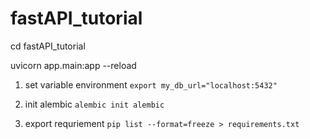 # fastAPI_tutorial

cd fastAPI_tutorial

uvicorn app.main:app --reload

1. set variable environment
`export my_db_url="localhost:5432"`

2. init alembic
`alembic init alembic`

3. export requriement 
`pip list --format=freeze > requirements.txt`